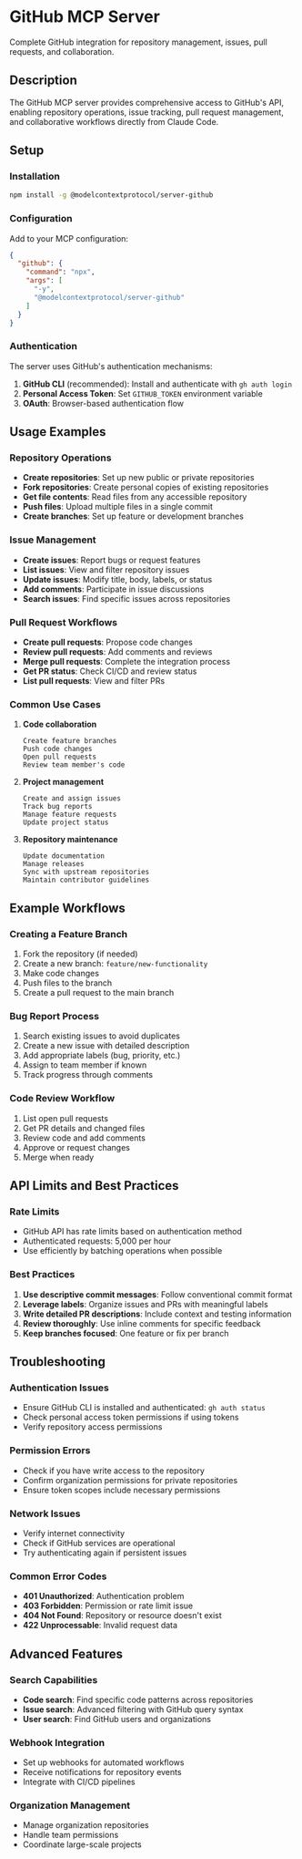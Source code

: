 # GitHub MCP Server

Complete GitHub integration for repository management, issues, pull requests, and collaboration.

## Description

The GitHub MCP server provides comprehensive access to GitHub's API, enabling repository operations, issue tracking, pull request management, and collaborative workflows directly from Claude Code.

## Setup

### Installation

```bash
npm install -g @modelcontextprotocol/server-github
```

### Configuration

Add to your MCP configuration:

```json
{
  "github": {
    "command": "npx",
    "args": [
      "-y",
      "@modelcontextprotocol/server-github"
    ]
  }
}
```

### Authentication

The server uses GitHub's authentication mechanisms:

1. **GitHub CLI** (recommended): Install and authenticate with `gh auth login`
2. **Personal Access Token**: Set `GITHUB_TOKEN` environment variable
3. **OAuth**: Browser-based authentication flow

## Usage Examples

### Repository Operations

- **Create repositories**: Set up new public or private repositories
- **Fork repositories**: Create personal copies of existing repositories
- **Get file contents**: Read files from any accessible repository
- **Push files**: Upload multiple files in a single commit
- **Create branches**: Set up feature or development branches

### Issue Management

- **Create issues**: Report bugs or request features
- **List issues**: View and filter repository issues
- **Update issues**: Modify title, body, labels, or status
- **Add comments**: Participate in issue discussions
- **Search issues**: Find specific issues across repositories

### Pull Request Workflows

- **Create pull requests**: Propose code changes
- **Review pull requests**: Add comments and reviews
- **Merge pull requests**: Complete the integration process
- **Get PR status**: Check CI/CD and review status
- **List pull requests**: View and filter PRs

### Common Use Cases

1. **Code collaboration**
   ```
   Create feature branches
   Push code changes
   Open pull requests
   Review team member's code
   ```

2. **Project management**
   ```
   Create and assign issues
   Track bug reports
   Manage feature requests
   Update project status
   ```

3. **Repository maintenance**
   ```
   Update documentation
   Manage releases
   Sync with upstream repositories
   Maintain contributor guidelines
   ```

## Example Workflows

### Creating a Feature Branch

1. Fork the repository (if needed)
2. Create a new branch: `feature/new-functionality`
3. Make code changes
4. Push files to the branch
5. Create a pull request to the main branch

### Bug Report Process

1. Search existing issues to avoid duplicates
2. Create a new issue with detailed description
3. Add appropriate labels (bug, priority, etc.)
4. Assign to team member if known
5. Track progress through comments

### Code Review Workflow

1. List open pull requests
2. Get PR details and changed files
3. Review code and add comments
4. Approve or request changes
5. Merge when ready

## API Limits and Best Practices

### Rate Limits
- GitHub API has rate limits based on authentication method
- Authenticated requests: 5,000 per hour
- Use efficiently by batching operations when possible

### Best Practices
1. **Use descriptive commit messages**: Follow conventional commit format
2. **Leverage labels**: Organize issues and PRs with meaningful labels
3. **Write detailed PR descriptions**: Include context and testing information
4. **Review thoroughly**: Use inline comments for specific feedback
5. **Keep branches focused**: One feature or fix per branch

## Troubleshooting

### Authentication Issues
- Ensure GitHub CLI is installed and authenticated: `gh auth status`
- Check personal access token permissions if using tokens
- Verify repository access permissions

### Permission Errors
- Check if you have write access to the repository
- Confirm organization permissions for private repositories
- Ensure token scopes include necessary permissions

### Network Issues
- Verify internet connectivity
- Check if GitHub services are operational
- Try authenticating again if persistent issues

### Common Error Codes
- **401 Unauthorized**: Authentication problem
- **403 Forbidden**: Permission or rate limit issue  
- **404 Not Found**: Repository or resource doesn't exist
- **422 Unprocessable**: Invalid request data

## Advanced Features

### Search Capabilities
- **Code search**: Find specific code patterns across repositories
- **Issue search**: Advanced filtering with GitHub query syntax
- **User search**: Find GitHub users and organizations

### Webhook Integration
- Set up webhooks for automated workflows
- Receive notifications for repository events
- Integrate with CI/CD pipelines

### Organization Management
- Manage organization repositories
- Handle team permissions
- Coordinate large-scale projects